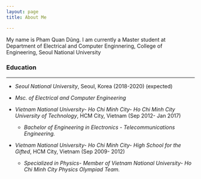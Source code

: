 ```yaml
---
layout: page
title: About Me

---
```


My name is Pham Quan Dũng. I am currently a Master student at Department of Electrical and Computer Enginnering, College of Engineering, Seoul National University

### Education
----
*  _Seoul National University_, Seoul, Korea  (2018-2020) (expected)
  * _Msc. of Electrical and Computer Engineering_


* _Vietnam National University- Ho Chi Minh City- Ho Chi Minh City University of Technology_, HCM City, Vietnam (Sep 2012- Jan 2017)
  * _Bachelor of Engineering in Electronics - Telecommunications Engineering._


* _Vietnam National University- Ho Chi Minh City- High School for the Gifted_, HCM City, Vietnam (Sep 2009- 2012)
  * _Specialized in Physics- Member of Vietnam National University- Ho Chi Minh City Physics Olympiad Team._
